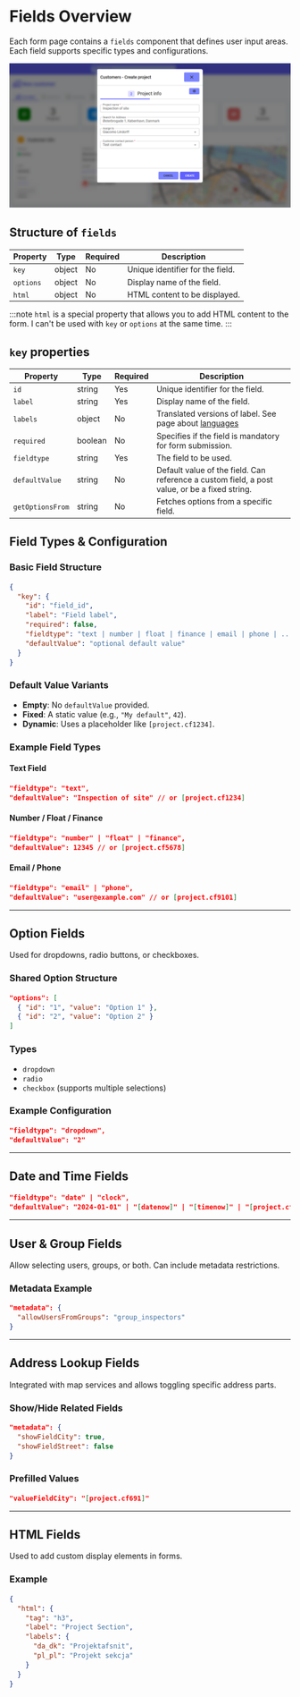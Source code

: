 # Fields Overview

Each form page contains a `fields` component that defines user input areas. Each field supports specific types and configurations.

![Fields overview](formfield-overview.png)

## Structure of `fields`

| Property       | Type    | Required | Description |
|----------------|---------|----------|-------------|
| `key`          | object  | No      | Unique identifier for the field. |
| `options`      | object  | No      | Display name of the field. |
| `html`         | object | No       | HTML content to be displayed. |

:::note
`html` is a special property that allows you to add HTML content to the form. I can't be used with `key` or `options` at the same time.
:::

## `key` properties

| Property       | Type    | Required | Description |
|----------------|---------|----------|-------------|
| `id`           | string  | Yes      | Unique identifier for the field. |
| `label`   | string | Yes      | Display name of the field. |
| `labels`  | object | No      | Translated versions of label. See page about [languages](/docs/misc/languages) |
| `required`     | boolean | No       | Specifies if the field is mandatory for form submission. |
| `fieldtype`    | string | Yes      | The field to be used. |
| `defaultValue` | string  | No       | Default value of the field. Can reference a custom field, a post value, or be a fixed string. |
| `getOptionsFrom` | string | No | Fetches options from a specific field. |

## Field Types & Configuration

### Basic Field Structure
```json
{
  "key": {
    "id": "field_id",
    "label": "Field label",
    "required": false,
    "fieldtype": "text | number | float | finance | email | phone | ...",
    "defaultValue": "optional default value"
  }
}
```

### Default Value Variants
- **Empty**: No `defaultValue` provided.
- **Fixed**: A static value (e.g., `"My default"`, `42`).
- **Dynamic**: Uses a placeholder like `[project.cf1234]`.

### Example Field Types

#### Text Field
```json
"fieldtype": "text",
"defaultValue": "Inspection of site" // or [project.cf1234]
```

#### Number / Float / Finance
```json
"fieldtype": "number" | "float" | "finance",
"defaultValue": 12345 // or [project.cf5678]
```

#### Email / Phone
```json
"fieldtype": "email" | "phone",
"defaultValue": "user@example.com" // or [project.cf9101]
```

---

## Option Fields

Used for dropdowns, radio buttons, or checkboxes.

### Shared Option Structure
```json
"options": [
  { "id": "1", "value": "Option 1" },
  { "id": "2", "value": "Option 2" }
]
```

### Types
- `dropdown`
- `radio`
- `checkbox` (supports multiple selections)

### Example Configuration
```json
"fieldtype": "dropdown",
"defaultValue": "2"
```

---

## Date and Time Fields

```json
"fieldtype": "date" | "clock",
"defaultValue": "2024-01-01" | "[datenow]" | "[timenow]" | "[project.cf...]"
```

---

## User & Group Fields

Allow selecting users, groups, or both. Can include metadata restrictions.

### Metadata Example
```json
"metadata": {
  "allowUsersFromGroups": "group_inspectors"
}
```

---

## Address Lookup Fields

Integrated with map services and allows toggling specific address parts.

### Show/Hide Related Fields
```json
"metadata": {
  "showFieldCity": true,
  "showFieldStreet": false
}
```

### Prefilled Values
```json
"valueFieldCity": "[project.cf691]"
```

---

## HTML Fields

Used to add custom display elements in forms.

### Example
```json
{
  "html": {
    "tag": "h3",
    "label": "Project Section",
    "labels": {
      "da_dk": "Projektafsnit",
      "pl_pl": "Projekt sekcja"
    }
  }
}
```